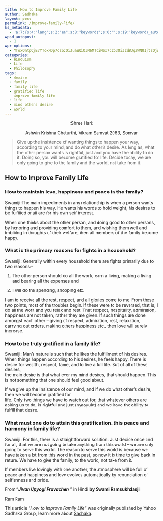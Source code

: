 ```yaml
---
title: How to Improve Family Life
author: Sadhaka
layout: post
permalink: /improve-family-life/
ks_metadata:
  - 'a:7:{s:4:"lang";s:2:"en";s:8:"keywords";s:0:"";s:19:"keywords_autoupdate";s:1:"0";s:11:"description";s:0:"";s:22:"description_autoupdate";s:1:"0";s:5:"title";s:0:"";s:6:"robots";s:12:"index,follow";}'
wpsd_autopost:
  - 1
wpr-options:
  - YToxOntpOjE7YToxMDp7czozOiJuaWQiO3M6MToiMSI7czo3OiJzdWJqZWN0IjtzOjA6IiI7czo4OiJ0ZXh0Ym9keSI7czowOiIiO3M6ODoiaHRtbGJvZHkiO3M6MDoiIjtzOjc6ImRpc2FibGUiO2k6MDtzOjE1OiJub2N1c3RvbWl6YXRpb24iO2k6MTtzOjEyOiJub3Bvc3RzZXJpZXMiO2k6MTtzOjEwOiJodG1sZW5hYmxlIjtpOjE7czoxMjoiYXR0YWNoaW1hZ2VzIjtpOjE7czoyMToic2tpcGFjdGl2ZXN1YnNjcmliZXJzIjtpOjE7fX0=
categories:
  - Hinduism
  - Life
  - Philosophy
tags:
  - desire
  - family
  - family life
  - gratified life
  - improve family life
  - life
  - mind others desire
  - world
---
```

<p style="text-align: center;">
  :Shree Hari:
</p>

<p style="text-align: center;">
  Ashwin Krishna Chaturthi, Vikram Samvat 2063, Somvar
</p>

> Give up the insistence of wanting things to happen your way, according to your mind, and do what other&#8217;s desire. As long as, what the other person wants is rightful, just and you have the ability to do it. Doing so, you will become gratified for life. Decide today, we are only going to give to the family and the world, not take from it.

## How to Improve Family Life

### How to maintain love, happiness and peace in the family?

Swamiji:The main impediments in any relationship is when a person wants things to happen his way. He wants his words to hold weight, his desires to be fulfilled or all are for his own self interest.

When one thinks about the other person, and doing good to other persons, by honoring and providing comfort to them, and wishing them well and imbibing in thoughts of their welfare, then all members of the family become happy.

### What is the primary reasons for fights in a household?

Swamiji: Generally within every household there are fights primarily due to two reasons:-

1) The other person should do all the work, earn a living, making a living and bearing all the expenses and

2) I will do the spending, shopping etc.

I am to receive all the rest, respect, and all glories come to me. From these two points, most of the troubles begin. If these were to be reversed, that is, I do all the work and you relax and rest. That respect, hospitality, admiration, happiness are not taken, rather they are given. If such things are done amongst each other – giving of respect, admiration, rest, relaxation, carrying out orders, making others happiness etc., then love will surely  
increase.

### How to be truly gratified in a family life?

Swamiji: Man&#8217;s nature is such that he likes the fulfillment of his desires. When things happen according to his desires, he feels happy. There is desire for wealth, respect, fame, and to live a full life. But of all of these desires,  
the main desire is that what ever my mind desires, that should happen. This is not something that one should feel good about.

If we give up the insistence of our mind, and if we do what other&#8217;s desire, then we will become gratified for  
life. Only two things we have to watch out for, that whatever others are asking us to do, is rightful and just (nyaayukt) and we have the ability to fulfill that desire.

### What must one do to attain this gratification, this peace and harmony in family life?

Swamiji: For this, there is a straightforward solution. Just decide once and for all, that we are not going to take anything from this world – we are only going to serve this world. The reason to serve this world is because we have taken a lot from this world in the past, so now it is time to give back in return. We have to give the family, to the world, not take from it.

If members live lovingly with one another, the atmosphere will be full of peace and happiness and love evolves automatically by renunciation of selfishness and pride.

From &#8220;***Jivan Upyogi Pravachan*** &#8221; in Hindi **by Swami Ramsukhdasji**

Ram Ram

This article &#8220;*How to Improve Family Life*&#8221; was originally published by Yahoo Sadhaka Group, learn more about [Sadhaka][1].

 [1]: http://www.philosophyinlife.info/388/sadhaks-hinduism-spirituality.htm "Sadhaka’s of Hinduism and Spirituality"